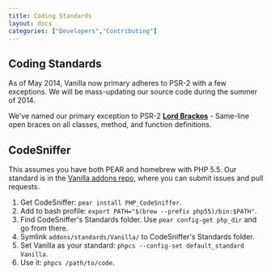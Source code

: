 ```yaml
---
title: Coding Standards
layout: docs
categories: ["Developers","Contributing"]
---
```


## Coding Standards

As of May 2014, Vanilla now primary adheres to PSR-2 with a few exceptions. We will be mass-updating our source code during the summer of 2014.

We've named our primary exception to PSR-2 **[Lord Brackos](https://twitter.com/linc/status/462308222427480065)** - Same-line open braces on all classes, method, and function definitions.

## CodeSniffer

This assumes you have both PEAR and homebrew with PHP 5.5. Our standard is in the [Vanilla addons repo](http://github.com/vanillaforums/addons), where you can submit issues and pull requests.

1. Get CodeSniffer: `pear install PHP_CodeSniffer`.
2. Add to bash profile: `export PATH="$(brew --prefix php55)/bin:$PATH"`.
3. Find CodeSniffer's Standards folder. Use `pear config-get php_dir` and go from there.
3. Symlink `addons/standards/Vanilla/` to CodeSniffer's Standards folder.
4. Set Vanilla as your standard: `phpcs --config-set default_standard Vanilla`.
5. Use it: `phpcs /path/to/code`.
